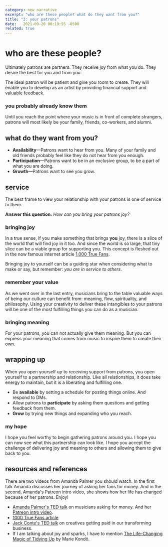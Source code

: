 ```yaml
---
category: new narrative
excerpt: "who are these people? what do they want from you?"
title: "3: your patrons"
date:   2021-09-20 00:19:55 -0500
related: true
---
```

# who are these people?
Ultimately patrons are partners. They receive joy from what you do. They desire the best for you and from you. 

The ideal patron will be patient and give you room to create. They will enable you to develop as an artist by providing financial support and valuable feedback.

### you probably already know them
Until you reach the point where your music is in front of complete strangers, patrons will most likely be your family, friends, co-workers, and alumni. 

## what do they want from you?
- **Availability**—Patrons want to hear from you. Many of your family and old friends probably feel like they do not hear from you enough.
- **Participation**—Patrons want to be in an exclusive group, to be a part of what you are doing. 
- **Growth**—Patrons want to see you grow. 

## service
The best frame to view your relationship with your patrons is one of service to them. 

**Answer this question:** *How can you bring your patrons joy?*

### bringing joy
In a true sense, if you make something that brings **you** joy, there is a slice of the world that will find joy in it too. And since the world is so large, that tiny slice can be a viable group for supporting you. This concept is fleshed out in the now famous internet article [1,000 True Fans][r&r]. 

Bringing joy to yourself can be a guiding star when considering what to make or say, but remember: *you are in service to others.*

### remember your value
As we went over in the last entry, musicians bring to the table valuable ways of being our culture can benefit from: meaning, flow, spirituality, and philosophy. Using your creativity to deliver these intangibles to your patrons will be one of the most fulfilling things you can do as a musician.

### bringing meaning
For your patrons, you can not actually give them meaning. But you can express your meaning that comes from music to inspire them to create their own.

## wrapping up
When you open yourself up to receiving support from patrons, you open yourself to a partnership and relationship. Like all relationships, it does take energy to maintain, but it is a liberating and fulfilling one.  

- Be **available** by setting a schedule for posting things online. And respond to DMs.
- Allow patrons to **participate** by asking them questions and getting feedback from them.
- **Grow** by trying new things and expanding who you reach.

### my hope
I hope you feel worthy to begin gathering patrons around you. I hope you can now see what this partnership can look like. I hope you accept the challenge of delivering joy and meaning to others and allowing them to give back to you. 

## resources and references
There are two videos from Amanda Palmer you should watch. In the first talk Amanda discusses her journey of asking her fans for money. And in the second, Amanda's Patreon intro video, she shows how her life has changed because of her patrons. Enjoy!

- [Amanda Palmer's TED talk][TEDask] on musicians asking for money. And her [Patreon intro video][AmaPI].
- [1000 True Fans article][1k]
- [Jack Conte's TED talk][JackTED] on creatives getting paid in our transforming business.
- If I am talking about joy and sparks, I have to mention [The Life-Changing Magic of Tidying Up][konmari] by Marie Kondō.

[r&r]: #resources-and-references
[TEDask]: https://www.ted.com/talks/amanda_palmer_the_art_of_asking?referrer=playlist-the_power_of_asking
[AmaPI]: https://www.patreon.com/amandapalmer
[JackTED]: https://www.ted.com/talks/jack_conte_how_artists_can_finally_get_paid_in_the_digital_age?referrer=playlist-the_power_of_asking
[1k]: https://kk.org/thetechnium/1000-true-fans/
[konmari]: https://amzn.to/3lXroyR